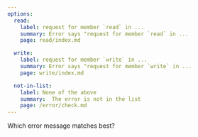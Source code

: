 ```yaml
---
options:
  read:
    label: request for member `read` in ...
    summary: Error says "request for member `read` in ...
    page: read/index.md

  write:
    label: request for member `write` in ...
    summary: Error says "request for member `write` in ...
    page: write/index.md

  not-in-list:
    label: None of the above
    summary:  The error is not in the list
    page: /error/check.md
---
```


Which error message matches best?
